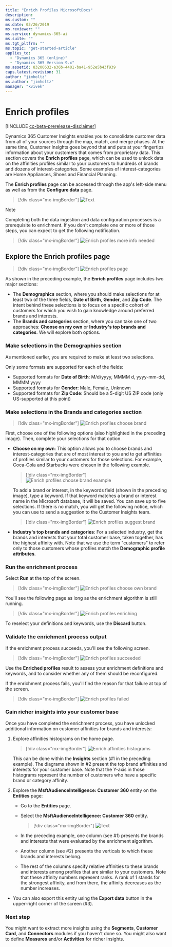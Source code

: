 ```yaml
---
title: "Enrich Profiles MicrosoftDocs"
description: 
ms.custom: ""
ms.date: 03/26/2019
ms.reviewer: ""
ms.service: dynamics-365-ai
ms.suite: ""
ms.tgt_pltfrm: ""
ms.topic: "get-started-article"
applies_to: 
  - "Dynamics 365 (online)"
  - "Dynamics 365 Version 9.x"
ms.assetid: 83200632-a36b-4401-ba41-952e5b43f939
caps.latest.revision: 31
author: "jimholtz"
ms.author: "jimholtz"
manager: "kvivek"
---
```

# Enrich profiles

[!INCLUDE [cc-beta-prerelease-disclaimer](../includes/cc-beta-prerelease-disclaimer.md)]

<!--note from editor:  Is "affinities profiles" the correct term?  -->

Dynamics 365 Customer Insights enables you to consolidate customer data from all of your sources through the map, match, and merge phases. At the same time, Customer Insights goes beyond that and puts at your fingertips information about your customers that comes from proprietary data. This section covers the **Enrich profiles** page, which can be used to unlock data on the affinities profiles similar to your customers to hundreds of brands and dozens of interest-categories. Some examples of interest-categories are Home Appliances, Shoes and Financial Planning.

<!--note from editor: Not sure I understand what this is saying: "which can be used to unlock data on the affinities profiles similar to your customers to hundreds of brands and dozens of interest-categories." Are "affinities profiles" talked about elsewhere?   -->


The **Enrich profiles** page can be accessed through the app's left-side menu as well as from the **Configure data** page.

> [!div class="mx-imgBorder"] 
> ![](media/configure-data-enrich-profiles.png "Text")

>[!NOTE]
>Completing both the data ingestion and data configuration processes is a prerequisite to enrichment. If you don't complete one or more of those steps, you can expect to get the following notification.

  > [!div class="mx-imgBorder"] 
  > ![](media/configure-data-enrich-profile.png "Enrich profiles more info needed")

## Explore the Enrich profiles page

> [!div class="mx-imgBorder"] 
> ![](media/configure-data-enrich-profile-page.png "Enrich profiles page")

As shown in the preceding example, the **Enrich profiles** page includes two major sections:

- The **Demographics** section, where you should make selections for at least two of the three fields, **Date of Birth**, **Gender**, and **Zip Code**. The intent behind these selections is to focus on a specific cohort of customers for which you wish to gain knowledge around preferred brands and interests. 
- The **Brands and categories** section, where you can take one of two approaches: **Choose on my own** or **Industry's top brands and categories**. We will explore both options.

### Make selections in the Demographics section

As mentioned earlier, you are required to make at least two selections. 

Only some formats are supported for each of the fields:

- Supported formats for **Date of Birth**: M/d/yyyy, MMMM d, yyyy-mm-dd, MMMM yyyy
- Supported formats for **Gender**: Male, Female, Unknown
- Supported formats for **Zip Code**: Should be a 5-digit US ZIP code (only US-supported at this point)

### Make selections in the Brands and categories section

> [!div class="mx-imgBorder"] 
> ![](media/configure-data-enrich-profile-brands.png "Enrich profiles choose brand")

First, choose one of the following options (also highlighted in the preceding image). Then, complete your selections for that option.

<!--note from editor:  Is "affinities of profiles" the correct phrasing?  -->


- **Choose on my own**: This option allows you to choose brands and interest-categories that are of most interest to you and to get affinities of profiles similar to your customers for those selections. For example, Coca-Cola and Starbucks were chosen in the following example.
  
    > [!div class="mx-imgBorder"] 
    > ![](media/configure-data-enrich-profile-brands-example.png "Enrich profiles choose brand example")

    To add a brand or interest, in the keywords field (shown in the preceding image), type a keyword. If that keyword matches a brand or interest name in the Microsoft database, it will be saved. You can save up to five selections. If there is no match, you will get the following notice, which you can use to send a suggestion to the Customer Insights team.

    > [!div class="mx-imgBorder"] 
    > ![](media/configure-data-enrich-profile-suggest-brand.png "Enrich profiles suggest brand")

- **Industry's top brands and categories**: For a selected industry, get the brands and interests that your total customer base, taken together, has the highest affinity with. Note that we use the term "customers" to refer only to those customers whose profiles match the **Demographic profile attributes**.
  
### Run the enrichment process

Select **Run** at the top of the screen.

> [!div class="mx-imgBorder"] 
> ![](media/configure-data-enrich-profile-choose-own.png "Enrich profiles choose own brand")

You'll see the following page as long as the enrichment algorithm is still running.

> [!div class="mx-imgBorder"] 
> ![](media/configure-data-enrich-profile-enriching.png "Enrich profiles enriching")

To reselect your definitions and keywords, use the **Discard** button.

### Validate the enrichment process output

If the enrichment process succeeds, you'll see the following screen.

> [!div class="mx-imgBorder"] 
> ![](media/configure-data-enrich-profile-succeeded.png "Enrich profiles succeeded")

Use the **Enriched profiles** result to assess your enrichment definitions and keywords, and to consider whether any of them should be reconfigured.

If the enrichment process fails, you'll find the reason for that failure at top of the screen.

> [!div class="mx-imgBorder"] 
> ![](media/configure-data-enrich-profile-failed.png "Enrich profiles failed")

### Gain richer insights into your customer base

Once you have completed the enrichment process, you have unlocked additional information on customer affinities for brands and interests:

1. Explore affinities histograms on the home page.

   > [!div class="mx-imgBorder"] 
   > ![](media/enrichment-affinities-histogram.png "Enrich affinities histograms")

    This can be done within the **Insights** section (#1 in the preceding example). The diagrams shown in #2 present the top brand affinities and interests for your customer base. Note that the Y-axis in those histograms represent the number of customers who have a specific brand or category affinity.

2. Explore the **MsftAudienceIntelligence: Customer 360** entity on the **Entities** page:

   - Go to the **Entities** page.
   - Select the **MsftAudienceIntelligence: Customer 360** entity.

      > [!div class="mx-imgBorder"] 
      > ![](media/configure-data-entities-info.png "Text")

   - In the preceding example, one column (see #1) presents the brands and interests that were evaluated by the enrichment algorithm.
   - Another column (see #2) presents the verticals to which these brands and interests belong.
   - The rest of the columns specify relative affinities to these brands and interests among profiles that are similar to your customers. Note that these affinity numbers represent ranks. A rank of 1 stands for the strongest affinity, and from there, the affinity decreases as the number increases.  
  - You can also export this entity using the **Export data** button in the upper-right corner of the screen (#3).

<!--note from editor: Is the bullet item above referring to the MsftAudienceIntelligence: Customer 360 entity?   -->

### Next step
You might want to extract more insights using the **Segments**, **Customer Card**, and **Connectors** modules if you haven't done so. You might also want to define **Measures** and/or **Activities** for richer insights. 
